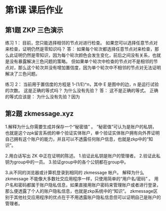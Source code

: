 # 第1课 课后作业

## 第1题 ZKP 三色演示

练习 1： 目前，您只能选择相邻的节点对进行检查。 如果您可以选择任意节点对来检查，证明仍然是零知识吗？
答：
如果每个轮次都选择任意节点对来检查，那么此证明仍然是零知识，因为每个轮次颜色会发生变化，前后之间没有关系，也就是没有暴露解决三色问题的策略。
但如果单个轮次中检查的节点对不是相邻的节点对，那么这个轮次并没有增加置信度，因为单个轮次中不相邻的节点对无法证明解决了三色问题。


练习 2： 当前用于置信度的方程是 1-(1/E)^n，其中 E 是图中的边，n 是运行试验的次数。 这是正确的等式吗？ 为什么没有先验？
答：
这不是正确的等式。
正确的等式应该是：
为什么没有先验？因为


## 第2题 zkmessage.xyz

1.解释为什么你需要生成并保存一个“秘密值” 。
“秘密值”可认为是账户的私钥，也就是这个zpk留言系统的单个验证实体账户，单个验证实体账户拥有向外界证明自己拥有这个账户的能力，并且可以不透露任何账户信息，也就是zkp中的“知识”。

2.用白话写出 ZK 中正在证明的陈述。
  1.验证此私钥是账户的管理者。
  2.验证此私钥为group中的一员。
  3.验证group中的各个公钥都在group中。

3.从不同的浏览器或计算机登录到相同的 zkmessage 帐户。 解释为什么 zkmessage 不能像大多数社交应用程序一样，只使用简单的“用户名/密码” 。
用户名和密码都属于账户隐私信息，如果直接用账户密码来管理账户或者进行登录，那么便透露了个人的账户隐私信息，也就是zkp系统中的“知识”。
zkmessage区别于其他社交应用程序的优点在于不用透露账户隐私信息但可以证明自己是账户的管理者。

